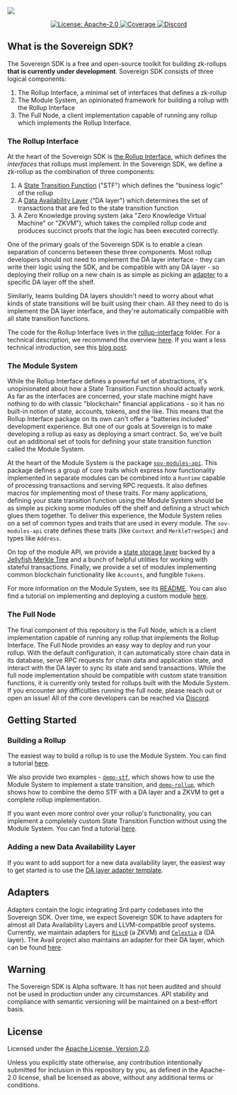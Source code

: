 ![](./assets/banner.jpg)




<div align="center">
  <a href="https://github.com/Sovereign-Labs/sovereign-sdk/blob/main/LICENSE">
    <img alt="License: Apache-2.0" src="https://img.shields.io/github/license/Sovereign-Labs/sovereign-sdk.svg" />
  </a>
  <a href="https://codecov.io/gh/Sovereign-Labs/sovereign-sdk" > 
      <img alt="Coverage" src="https://codecov.io/gh/Sovereign-Labs/sovereign-sdk/branch/main/graph/badge.svg"/> 
  </a>
   <a href="https://discord.gg/kbykCcPrcA" > 
      <img alt="Discord" src="https://img.shields.io/discord/1050059327626555462?label=discord"/> 
  </a>
</div>

## What is the Sovereign SDK?

The Sovereign SDK is a free and open-source toolkit for building zk-rollups **that is currently under development**. Sovereign SDK consists of three
logical components:

1. The Rollup Interface, a minimal set of interfaces that defines a zk-rollup
1. The Module System, an opinionated framework for building a rollup with the Rollup Interface
1. The Full Node, a client implementation capable of running any rollup which implements the Rollup Interface.

### The Rollup Interface

At the heart of the Sovereign SDK is [the Rollup Interface](./rollup-interface/specs/overview.md), which defines the _interfaces_ that rollups
must implement. In the Sovereign SDK, we define a zk-rollup as the combination of three components:

1. A [State Transition Function](./rollup-interface/specs/interfaces/stf.md) ("STF") which defines the "business logic" of the rollup
1. A [Data Availability Layer](./rollup-interface/specs/interfaces/da.md) ("DA layer") which determines the set of transactions that are fed
   to the state transition function
1. A Zero Knowledge proving system (aka "Zero Knowledge Virtual Machine" or "ZKVM"), which takes the compiled rollup code and
   produces succinct proofs that the logic has been executed correctly.

One of the primary goals of the Sovereign SDK is to enable a clean separation of concerns between these three components.
Most rollup developers should not need to implement the DA layer interface - they can write their logic using the SDK,
and be compatible with any DA layer - so deploying their rollup on a new chain is as simple as
picking an [adapter](https://github.com/Sovereign-Labs/Jupiter)
to a specific DA layer off the shelf.

Similarly, teams building DA layers shouldn't need to worry about what kinds of state transitions will be built using their chain.
All they need to do is implement the DA layer interface, and they're automatically compatible with all state transition functions.

The code for the Rollup Interface lives in the [rollup-interface](./rollup-interface/) folder. For a technical description, we recommend the overview
[here](./rollup-interface/specs/overview.md). If you want a less technical introduction, see this [blog post](https://mirror.xyz/sovlabs.eth/pZl5kAtNIRQiKAjuFvDOQCmFIamGnf0oul3as_DhqGA).

### The Module System

While the Rollup Interface defines a powerful set of abstractions, it's unopinionated about how a State Transition Function should actually
work. As far as the interfaces are concerned, your state machine might have nothing to do with classic "blockchain" financial applications - so
it has no built-in notion of state, accounts, tokens, and the like. This means that the Rollup Interface package on its own can't offer a
"batteries included" development experience. But one of our goals at Sovereign is to make developing
a rollup as easy as deploying a smart contract. So, we've built out an additional set of tools for defining your state transition function
called the Module System.

At the heart of the Module System is the package [`sov-modules-api`](./module-system/sov-modules-api/). This package defines
a group of core traits which express how functionality implemented in separate modules can be combined into a `Runtime`
capable of processing transactions and serving RPC requests. It also defines macros for implementing most of these traits.
For many applications, defining your state transition function using the Module System should be as simple as picking
some modules off the shelf and defining a struct which glues them together.
To deliver this experience, the Module System relies on a set of common types and traits that are used in every module. The
`sov-modules-api` crate defines these traits (like `Context` and `MerkleTreeSpec`) and types like `Address`.

On top of the module API, we provide a [state storage layer](./module-system/sov-state/) backed by a [Jellyfish Merkle Tree](https://github.com/penumbra-zone/jmt)
and a bunch of helpful utilities for working with stateful transactions. Finally, we provide a set of modules implementing common
blockchain functionality like `Accounts`, and fungible `Tokens`.

For more information on the Module System, see its [README](./module-system/README.md). You can also find a tutorial on
implementing and deploying a custom module [here](./examples/demo-nft-module/README.md).

### The Full Node

The final component of this repository is the Full Node, which is a client implementation capable of running any
rollup that implements the Rollup Interface. The Full Node provides an easy way to deploy
and run your rollup. With the default configuration, it can automatically store chain data in its database,
serve RPC requests for chain data and application state, and interact with the DA layer to sync its state and send transactions.
While the full node implementation should be compatible with custom state transition functions, it is currently only tested for
rollups built with the Module System. If you encounter any difficulties running the full node, please reach out or open an
issue! All of the core developers can be reached via [Discord](https://discord.gg/kbykCcPrcA).

## Getting Started

### Building a Rollup

The easiest way to build a rollup is to use the Module System. You can find a tutorial [here](./examples/demo-nft-module/README.md).

We also provide two examples - [`demo-stf`](./examples/demo-stf/README.md), which shows how to use the Module System to implement a
state transition, and [`demo-rollup`](./examples/demo-rollup/README.md), which shows how to combine the demo STF with a DA layer and a ZKVM to
get a complete rollup implementation.

If you want even more control over your rollup's functionality, you can implement a completely custom State Transition Function
without using the Module System. You can find a tutorial [here](./examples/demo-simple-stf/README.md).

### Adding a new Data Availability Layer

If you want to add support for a new data availability layer, the easiest way to get started is to use the
[DA layer adapter template](https://github.com/Sovereign-Labs/da-adapter-template).

## Adapters

Adapters contain the logic integrating 3rd party codebases into the Sovereign SDK. Over time, we expect Sovereign SDK
to have adapters for almost all Data Availability Layers and LLVM-compatible proof systems. Currently, we
maintain adapters for [`Risc0`](https://www.risczero.com) (a ZKVM) and [`Celestia`](https://www.celestia.org) a (DA layer).
The Avail project also maintains an adapter for their DA layer, which can be found [here](https://github.com/availproject/avail-sovereign-da-adapter).

## Warning

The Sovereign SDK is Alpha software. It has not been audited and should not be used in production under any circumstances.
API stability and compliance with semantic versioning will be maintained on a best-effort basis.

## License

Licensed under the [Apache License, Version
2.0](./LICENSE).

Unless you explicitly state otherwise, any contribution intentionally submitted
for inclusion in this repository by you, as defined in the Apache-2.0 license, shall be
licensed as above, without any additional terms or conditions.
